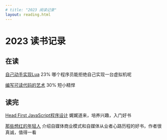 ```yaml
---
# title: "2023 阅读记录"
layout: reading.html 
---
```


# 2023 读书记录

## 在读
[自己动手实现Lua](https://book.douban.com/subject/30348061/)  23%  哪个程序员能拒绝自己实现一台虚拟机呢  

[编写可读代码的艺术](https://book.douban.com/subject/10797189/) 30% 短小精悍

## 读完
[Head First JavaScript程序设计](https://book.douban.com/subject/27120520/) 娓娓道来，培养兴趣，入门好书

[那些想红的年轻人](https://book.douban.com/subject/35236126/) 介绍自媒体商业模式和自媒体从业者心路历程的好书，作者很真诚，值得一看
